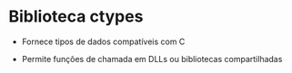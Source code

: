 # Biblioteca ctypes

* Fornece tipos de dados compatíveis com C

* Permite funções de chamada em DLLs ou bibliotecas compartilhadas